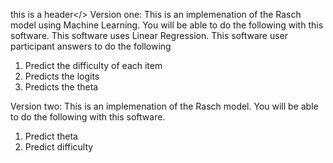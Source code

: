 <h> this is a header</>
Version one:
This is an  implemenation of the Rasch model using Machine Learning. You will be able to do the following with this software.
 This software uses Linear Regression. This software user participant answers to do the  following
1) Predict the  difficulty of each item
2) Predicts the logits 
3) Predicts the theta 


Version two:
This is an  implemenation of the Rasch model.  You will be able to do the following with this software.
1) Predict theta
2) Predict difficulty




 
